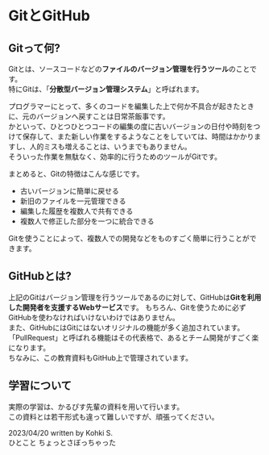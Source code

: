 # GitとGitHub
## Gitって何?
Gitとは、ソースコードなどの**ファイルのバージョン管理を行うツール**のことです。  
特にGitは、「**分散型バージョン管理システム**」と呼ばれます。  

プログラマーにとって、多くのコードを編集した上で何か不具合が起きたときに、元のバージョンへ戻すことは日常茶飯事です。  
かといって、ひとつひとつコードの編集の度に古いバージョンの日付や時刻をつけて保存して、また新しい作業をするようなことをしていては、時間はかかりますし、人的ミスも増えることは、いうまでもありません。  
そういった作業を無駄なく、効率的に行うためのツールがGitです。  

まとめると、Gitの特徴はこんな感じです。
- 古いバージョンに簡単に戻せる
- 新旧のファイルを一元管理できる
- 編集した履歴を複数人で共有できる
- 複数人で修正した部分を一つに統合できる

Gitを使うことによって、複数人での開発などをものすごく簡単に行うことができます。

## GitHubとは?
上記のGitはバージョン管理を行うツールであるのに対して、GitHubは**Gitを利用した開発者を支援するWebサービス**です。
もちろん、Gitを使うために必ずGitHubを使わなければいけないわけではありません。  
また、GitHubにはGitにはないオリジナルの機能が多く追加されています。  
「PullRequest」と呼ばれる機能はその代表格で、あるとチーム開発がすごく楽になります。  
ちなみに、この教育資料もGitHub上で管理されています。

## 学習について
実際の学習は、かるぴす先輩の資料を用いて行います。  
この資料とは若干形式も違って難しいですが、頑張ってください。

2023/04/20 written by Kohki S.  
ひとこと ちょっとさぼっちゃった